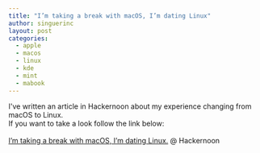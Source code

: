 ```yaml
---
title: "I’m taking a break with macOS, I’m dating Linux"
author: singuerinc
layout: post
categories:
  - apple
  - macos
  - linux
  - kde
  - mint
  - mabook
---
```


I've written an article in Hackernoon about my experience changing from macOS to Linux.
<br/>If you want to take a look follow the link below:<br/><br/>[I’m taking a break with macOS, I’m dating Linux.](https://hackernoon.com/im-taking-a-break-with-macos-i-m-dating-linux-edf406f2cd6d) @ Hackernoon
